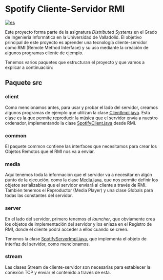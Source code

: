 # Spotify Cliente-Servidor RMI

[![es](https://img.shields.io/badge/lang-es-red.svg)](/README.md)

Este proyecto forma parte de la asignatura _Distributed Systems_ en el Grado de Ingeniería Informática en la Universidad de Valladolid. El objetivo principal de este proyecto es aprender una tecnología cliente-servidor como RMI (Remote Method Interface) y su uso mediante la creación de algunos programas cliente de ejemplo.

Tenemos varios paquetes que estructuran el proyecto y que vamos a explicar a continuación:

## Paquete src
### client
Como mencionamos antes, para usar y probar el lado del servidor, creamos algunos programas de ejemplo que utilizan la clase [ClientImpl.java](https://github.com/Pablomartin11/spotify-sdis2/blob/main/src/sdis/spotify/client/ClientImpl.java). Esta clase es la que permite reproducir la música que el servidor envía a nuestro ordenador, implementando la clase [SpotifyClient.java](https://github.com/Pablomartin11/spotify-sdis2/blob/main/src/sdis/spotify/common/SpotifyClient.java) desde RMI.

### common
El paquete common contiene las interfaces que necesitamos para crear los Objetos Remotos que el RMI nos va a enviar.

### media
Aquí tenemos toda la información que el servidor va a necesitar en algún punto de la ejecución, como la clase [Media.java](https://github.com/Pablomartin11/spotify-sdis2/blob/main/src/sdis/spotify/media/Media.java), que nos permite definir los objetos serializables que el servidor enviará al cliente a través de RMI.
También tenemos el Reproductor (Media Player) y una clase Globals para todas las constantes del servidor.

### server
En el lado del servidor, primero tenemos el _launcher_, que obviamente crea los objetos de implementación del servidor y los enlaza en el Registro de RMI, donde el cliente podrá acceder a ellos cuando se creen.

Tenemos la clase [SpotifyServerImpl.java](https://github.com/Pablomartin11/spotify-sdis2/blob/main/src/sdis/spotify/server/SpotifyServerImpl.java), que implementa el objeto de interfaz del servidor, como mencionamos.

### stream
Las clases Stream de cliente-servidor son necesarias para establecer la conexión TCP y enviar el contenido a través de esta.
